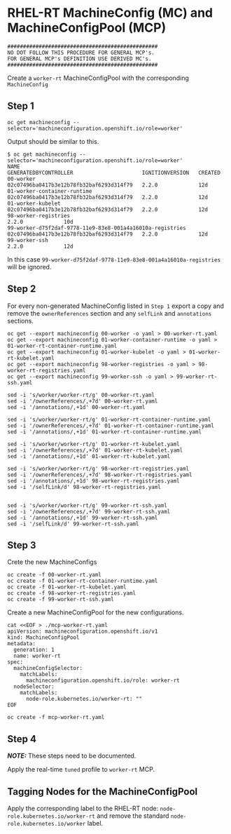 #  RHEL-RT MachineConfig (MC) and MachineConfigPool (MCP)

```
################################################
NO DOT FOLLOW THIS PROCEDURE FOR GENERAL MCP's.
FOR GENERAL MCP's DEFINITION USE DERIVED MC's.
################################################
```

Create a `worker-rt` MachineConfigPool with the corresponding `MachineConfig`

## Step 1
```
oc get machineconfig --selector='machineconfiguration.openshift.io/role=worker'
```

Output should be similar to this.
```
$ oc get machineconfig --selector='machineconfiguration.openshift.io/role=worker'
NAME                                                        GENERATEDBYCONTROLLER                      IGNITIONVERSION   CREATED
00-worker                                                   02c07496ba0417b3e12b78fb32baf6293d314f79   2.2.0             12d
01-worker-container-runtime                                 02c07496ba0417b3e12b78fb32baf6293d314f79   2.2.0             12d
01-worker-kubelet                                           02c07496ba0417b3e12b78fb32baf6293d314f79   2.2.0             12d
98-worker-registries                                                                                   2.2.0             10d
99-worker-d75f2daf-9778-11e9-83e8-001a4a16010a-registries   02c07496ba0417b3e12b78fb32baf6293d314f79   2.2.0             12d
99-worker-ssh                                                                                          2.2.0             12d
```

In this case `99-worker-d75f2daf-9778-11e9-83e8-001a4a16010a-registries` will be ignored.

## Step 2
For every non-generated MachineConfig listed in `Step 1` export a copy and remove the `ownerReferences` section and any `selfLink` and `annotations` sections.

```
oc get --export machineconfig 00-worker -o yaml > 00-worker-rt.yaml
oc get --export machineconfig 01-worker-container-runtime -o yaml > 01-worker-rt-container-runtime.yaml
oc get --export machineconfig 01-worker-kubelet -o yaml > 01-worker-rt-kubelet.yaml
oc get --export machineconfig 98-worker-registries -o yaml > 98-worker-rt-registries.yaml
oc get --export machineconfig 99-worker-ssh -o yaml > 99-worker-rt-ssh.yaml

sed -i 's/worker/worker-rt/g' 00-worker-rt.yaml 
sed -i '/ownerReferences/,+7d' 00-worker-rt.yaml
sed -i '/annotations/,+1d' 00-worker-rt.yaml

sed -i 's/worker/worker-rt/g' 01-worker-rt-container-runtime.yaml 
sed -i '/ownerReferences/,+7d' 01-worker-rt-container-runtime.yaml 
sed -i '/annotations/,+1d' 01-worker-rt-container-runtime.yaml 

sed -i 's/worker/worker-rt/g' 01-worker-rt-kubelet.yaml
sed -i '/ownerReferences/,+7d' 01-worker-rt-kubelet.yaml
sed -i '/annotations/,+1d' 01-worker-rt-kubelet.yaml

sed -i 's/worker/worker-rt/g' 98-worker-rt-registries.yaml 
sed -i '/ownerReferences/,+7d' 98-worker-rt-registries.yaml 
sed -i '/annotations/,+1d' 98-worker-rt-registries.yaml 
sed -i '/selfLink/d' 98-worker-rt-registries.yaml 


sed -i 's/worker/worker-rt/g' 99-worker-rt-ssh.yaml
sed -i '/ownerReferences/,+7d' 99-worker-rt-ssh.yaml
sed -i '/annotations/,+1d' 99-worker-rt-ssh.yaml
sed -i '/selfLink/d' 99-worker-rt-ssh.yaml
```

## Step 3

Crete the new MachineConfigs

```
oc create -f 00-worker-rt.yaml
oc create -f 01-worker-rt-container-runtime.yaml
oc create -f 01-worker-rt-kubelet.yaml
oc create -f 98-worker-rt-registries.yaml
oc create -f 99-worker-rt-ssh.yaml
```

Create a new MachineConfigPool for the new configurations.

```
cat <<EOF > ./mcp-worker-rt.yaml
apiVersion: machineconfiguration.openshift.io/v1
kind: MachineConfigPool
metadata:
  generation: 1
  name: worker-rt
spec:
  machineConfigSelector:
    matchLabels:
      machineconfiguration.openshift.io/role: worker-rt
  nodeSelector:
    matchLabels:
      node-role.kubernetes.io/worker-rt: ""
EOF
```

```
oc create -f mcp-worker-rt.yaml
```

## Step 4

***NOTE:*** These steps need to be documented.

Apply the real-time `tuned` profile to `worker-rt` MCP.


## Tagging Nodes for the MachineConfigPool
Apply the corresponding label to the RHEL-RT node: `node-role.kubernetes.io/worker-rt` and remove the standard `node-role.kubernetes.io/worker` label.